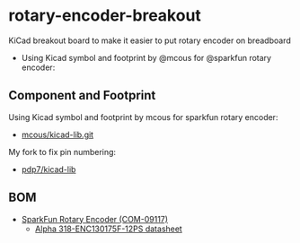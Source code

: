 # rotary-encoder-breakout
KiCad breakout board to make it easier to put rotary encoder on breadboard

* Using Kicad symbol and footprint by @mcous for @sparkfun rotary encoder:

## Component and Footprint
Using Kicad symbol and footprint by mcous for sparkfun rotary encoder:
  * [mcous/kicad-lib.git](https://github.com/mcous/kicad-lib.git)
  
My fork to fix pin numbering:
  * [pdp7/kicad-lib](https://github.com/pdp7/kicad-lib/commit/36de727494769ff7976e6e47b9910f64e73ca28c)

## BOM
* [SparkFun Rotary Encoder (COM-09117)](https://www.sparkfun.com/products/9117)
  * [Alpha 318-ENC130175F-12PS datasheet](http://www.sparkfun.com/datasheets/Components/TW-700198.pdf)
